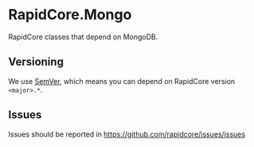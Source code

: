 # RapidCore.Mongo

RapidCore classes that depend on MongoDB.

## Versioning

We use [SemVer](http://semver.org/), which means you can depend on RapidCore version `<major>.*`.

## Issues

Issues should be reported in https://github.com/rapidcore/issues/issues
